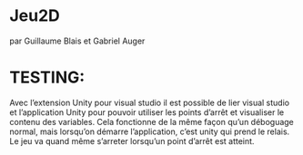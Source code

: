 # Jeu2D
par Guillaume Blais et Gabriel Auger

# TESTING:
  Avec l’extension Unity pour visual studio il est possible de lier visual studio et l’application Unity pour pouvoir utiliser 
  les points d’arrêt et visualiser le contenu des variables. Cela fonctionne de la même façon qu’un déboguage normal, mais lorsqu’on démarre l’application, 
  c’est unity qui prend le relais. Le jeu va quand même s’arreter lorsqu’un point d’arrêt est atteint.

